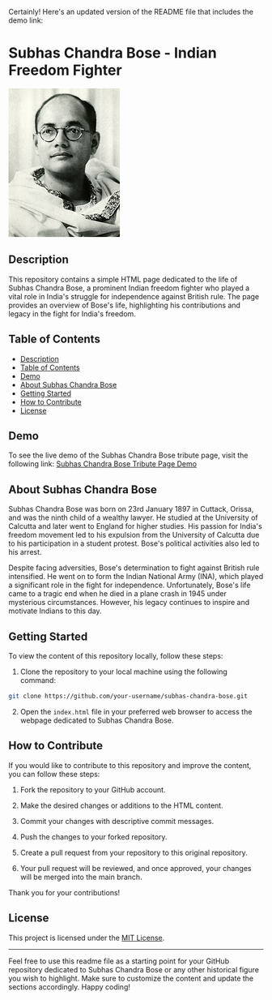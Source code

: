 Certainly! Here's an updated version of the README file that includes the demo link:

# Subhas Chandra Bose - Indian Freedom Fighter

![Subhas Chandra Bose](img/220px-Subhas_Chandra_Bose_NRB.jpg)

## Description

This repository contains a simple HTML page dedicated to the life of Subhas Chandra Bose, a prominent Indian freedom fighter who played a vital role in India's struggle for independence against British rule. The page provides an overview of Bose's life, highlighting his contributions and legacy in the fight for India's freedom.

## Table of Contents

- [Description](#description)
- [Table of Contents](#table-of-contents)
- [Demo](#demo)
- [About Subhas Chandra Bose](#about-subhas-chandra-bose)
- [Getting Started](#getting-started)
- [How to Contribute](#how-to-contribute)
- [License](#license)

## Demo

To see the live demo of the Subhas Chandra Bose tribute page, visit the following link:
[Subhas Chandra Bose Tribute Page Demo](https://jatinsingh0701.github.io/A_tribute_Page_html/)

## About Subhas Chandra Bose

Subhas Chandra Bose was born on 23rd January 1897 in Cuttack, Orissa, and was the ninth child of a wealthy lawyer. He studied at the University of Calcutta and later went to England for higher studies. His passion for India's freedom movement led to his expulsion from the University of Calcutta due to his participation in a student protest. Bose's political activities also led to his arrest.

Despite facing adversities, Bose's determination to fight against British rule intensified. He went on to form the Indian National Army (INA), which played a significant role in the fight for independence. Unfortunately, Bose's life came to a tragic end when he died in a plane crash in 1945 under mysterious circumstances. However, his legacy continues to inspire and motivate Indians to this day.

## Getting Started

To view the content of this repository locally, follow these steps:

1. Clone the repository to your local machine using the following command:

```bash
git clone https://github.com/your-username/subhas-chandra-bose.git
```

2. Open the `index.html` file in your preferred web browser to access the webpage dedicated to Subhas Chandra Bose.

## How to Contribute

If you would like to contribute to this repository and improve the content, you can follow these steps:

1. Fork the repository to your GitHub account.

2. Make the desired changes or additions to the HTML content.

3. Commit your changes with descriptive commit messages.

4. Push the changes to your forked repository.

5. Create a pull request from your repository to this original repository.

6. Your pull request will be reviewed, and once approved, your changes will be merged into the main branch.

Thank you for your contributions!

## License

This project is licensed under the [MIT License](LICENSE).

---

Feel free to use this readme file as a starting point for your GitHub repository dedicated to Subhas Chandra Bose or any other historical figure you wish to highlight. Make sure to customize the content and update the sections accordingly. Happy coding!
